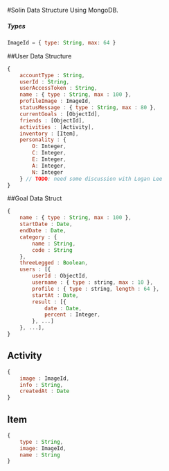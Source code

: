 #Solin Data Structure
Using MongoDB.

##### Types
```js
ImageId = { type: String, max: 64 }
```

##User Data Structure
```js
{
	accountType : String,
	userId : String,
	userAccessToken : String,
	name : { type : String, max : 100 },
	profileImage : ImageId,
	statusMessage : { type : String, max : 80 },
	currentGoals : [ObjectId], 
	friends : [ObjectId], 
	activities : [Activity],
	inventory : [Item], 
	personality : {
		O: Integer,
		C: Integer,
		E: Integer,
		A: Integer,
		N: Integer
	} // TODO: need some discussion with Logan Lee
}
```

##Goal Data Struct
```js
{
	name : { type : String, max : 100 },
	startDate : Date,
	endDate : Date,
	category : {
		name : String,
		code : String
	},
	threeLegged : Boolean,
	users : [{
		userId : ObjectId,
		username : { type : string, max : 10 },
		profile : { type : string, length : 64 },
		startAt : Date,
		result : [{
			date : Date,
			percent : Integer,
		}, ...]
	}, ...],
}
```

## Activity
```js
{
	image : ImageId,
	info : String,
	createdAt : Date
}
```

## Item
```js
{
	type : String,
	image: ImageId,
	name : String 
}
```
